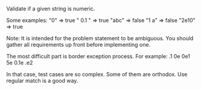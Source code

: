 Validate if a given string is numeric.

Some examples:
"0" => true
" 0.1 " => true
"abc" => false
"1 a" => false
"2e10" => true

Note: It is intended for the problem statement to be ambiguous. You should gather all requirements up front before implementing one.

The most difficult part is border exception process.
For example:
.1
0e
0e1
5e
0.1e
.e2

In that case, test cases are so complex.
Some of them are orthodox.
Use regular match is a good way.
